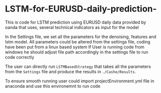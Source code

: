 # LSTM-for-EURUSD-daily-prediction-
This is code for LSTM prediction using EURUSD daily data provided by oanda that uses, several technical indicators as input for the model 

In the Settings file, we set all the parameters for the denoising, features and lstm model.
All parameters could be altered from the settings file, coding have been put from a linux based system 
If User is running code from windows he should adjust file path accordingly in the settings file to run code correctly 

The user can directly run  `LSTMBasedStrategy` that takes all the parameters from the `Settings` file and produce the results in `./Cashe/Results`.

To ensure smooth running user could import projectEnvironment.yml file in anaconda and use this environemnt to run code 

